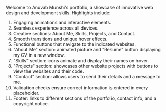 Welcome to Anuvab Munshi's portfolio, a showcase of innovative web design and development skills. Highlights include:

1. Engaging animations and interactive elements.
2. Seamless experience across all devices.
3. Creative sections: About Me, Skills, Projects, and Contact.
4. Smooth transitions and unique hover effects.
5. Functional buttons that navigate to the indicated websites.
6. "About Me" section: animated picture and "Resume" button displaying my CV in a new window.
7. "Skills" section: icons animate and display their names on hover.
8. "Projects" section: showcases other website projects with buttons to view the websites and their code.
9. "Contact" section: allows users to send their details and a message to me.
10. Validation checks ensure correct information is entered in every placeholder.
11. Footer: links to different sections of the portfolio, contact info, and a copyright notice.
